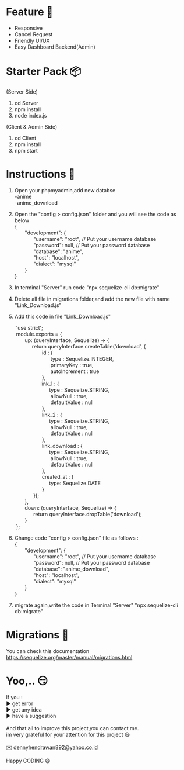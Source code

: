 # Feature :eyes:
<ul>
	<li>Responsive</li>
	<li>Cancel Request</li>
	<li>Friendly UI/UX</li>
	<li>Easy Dashboard Backend(Admin)</li>
</ul>

# Starter Pack :package:

(Server Side)
  1. cd Server
  2. npm install
  3. node index.js
  
 (Client & Admin Side)
  1. cd Client
  2. npm install
  3. npm start
  
# Instructions :notebook:
  1. Open your phpmyadmin,add new databse <br/> -anime <br/> -anime_download
	  
  2. Open the "config > config.json" folder and you will see the code as below <br/>
    { <br/>
    &nbsp;&nbsp;&nbsp;&nbsp;&nbsp;&nbsp; "development": { <br/>
    &nbsp;&nbsp;&nbsp;&nbsp;&nbsp;&nbsp;&nbsp;&nbsp;&nbsp;&nbsp;&nbsp;&nbsp; "username": "root", // Put your username database <br/>
    &nbsp;&nbsp;&nbsp;&nbsp;&nbsp;&nbsp;&nbsp;&nbsp;&nbsp;&nbsp;&nbsp;&nbsp; "password": null, // Put your password database <br/> 
    &nbsp;&nbsp;&nbsp;&nbsp;&nbsp;&nbsp;&nbsp;&nbsp;&nbsp;&nbsp;&nbsp;&nbsp; "database": "anime", <br/>
    &nbsp;&nbsp;&nbsp;&nbsp;&nbsp;&nbsp;&nbsp;&nbsp;&nbsp;&nbsp;&nbsp;&nbsp; "host": "localhost", <br/>
    &nbsp;&nbsp;&nbsp;&nbsp;&nbsp;&nbsp;&nbsp;&nbsp;&nbsp;&nbsp;&nbsp;&nbsp; "dialect": "mysql" <br/>
    &nbsp;&nbsp;&nbsp;&nbsp;&nbsp;&nbsp; } <br/>
    }
  3. In terminal "Server" run code "npx sequelize-cli db:migrate"
  
  4. Delete all file in migrations folder,and add the new file with name "Link_Download.js"
  	  
  5. Add this code in file "Link_Download.js" <br/>
  
&nbsp;&nbsp;&nbsp;&nbsp;&nbsp;&nbsp; 'use strict';<br/>
&nbsp;&nbsp;&nbsp;&nbsp;&nbsp;&nbsp; module.exports = { <br/>
&nbsp;&nbsp;&nbsp;&nbsp;&nbsp;&nbsp;&nbsp;&nbsp;&nbsp;&nbsp;&nbsp;&nbsp; up: (queryInterface, Sequelize) => { <br/>
&nbsp;&nbsp;&nbsp;&nbsp;&nbsp;&nbsp;&nbsp;&nbsp;&nbsp;&nbsp;&nbsp;&nbsp;&nbsp;&nbsp;&nbsp;&nbsp;&nbsp;&nbsp;return queryInterface.createTable('download', { <br/>
&nbsp;&nbsp;&nbsp;&nbsp;&nbsp;&nbsp;&nbsp;&nbsp;&nbsp;&nbsp;&nbsp;&nbsp;&nbsp;&nbsp;&nbsp;&nbsp;&nbsp;&nbsp;&nbsp;&nbsp;&nbsp;&nbsp;&nbsp;&nbsp;  id : { <br/>
&nbsp;&nbsp;&nbsp;&nbsp;&nbsp;&nbsp;&nbsp;&nbsp;&nbsp;&nbsp;&nbsp;&nbsp;&nbsp;&nbsp;&nbsp;&nbsp;&nbsp;&nbsp;&nbsp;&nbsp;&nbsp;&nbsp;&nbsp;&nbsp;&nbsp;&nbsp;&nbsp;&nbsp;&nbsp;&nbsp; type : Sequelize.INTEGER,<br/>
&nbsp;&nbsp;&nbsp;&nbsp;&nbsp;&nbsp;&nbsp;&nbsp;&nbsp;&nbsp;&nbsp;&nbsp;&nbsp;&nbsp;&nbsp;&nbsp;&nbsp;&nbsp;&nbsp;&nbsp;&nbsp;&nbsp;&nbsp;&nbsp;&nbsp;&nbsp;&nbsp;&nbsp;&nbsp;&nbsp; primaryKey : true,<br/>
&nbsp;&nbsp;&nbsp;&nbsp;&nbsp;&nbsp;&nbsp;&nbsp;&nbsp;&nbsp;&nbsp;&nbsp;&nbsp;&nbsp;&nbsp;&nbsp;&nbsp;&nbsp;&nbsp;&nbsp;&nbsp;&nbsp;&nbsp;&nbsp;&nbsp;&nbsp;&nbsp;&nbsp;&nbsp;&nbsp; autoIncrement : true<br/>
&nbsp;&nbsp;&nbsp;&nbsp;&nbsp;&nbsp;&nbsp;&nbsp;&nbsp;&nbsp;&nbsp;&nbsp;&nbsp;&nbsp;&nbsp;&nbsp;&nbsp;&nbsp;&nbsp;&nbsp;&nbsp;&nbsp;&nbsp;&nbsp; },<br/>
&nbsp;&nbsp;&nbsp;&nbsp;&nbsp;&nbsp;&nbsp;&nbsp;&nbsp;&nbsp;&nbsp;&nbsp;&nbsp;&nbsp;&nbsp;&nbsp;&nbsp;&nbsp;&nbsp;&nbsp;&nbsp;&nbsp;&nbsp; link_1 : {<br/>
&nbsp;&nbsp;&nbsp;&nbsp;&nbsp;&nbsp;&nbsp;&nbsp;&nbsp;&nbsp;&nbsp;&nbsp;&nbsp;&nbsp;&nbsp;&nbsp;&nbsp;&nbsp;&nbsp;&nbsp;&nbsp;&nbsp;&nbsp;&nbsp;&nbsp;&nbsp;&nbsp;&nbsp;&nbsp;&nbsp;type : Sequelize.STRING, <br/>
&nbsp;&nbsp;&nbsp;&nbsp;&nbsp;&nbsp;&nbsp;&nbsp;&nbsp;&nbsp;&nbsp;&nbsp;&nbsp;&nbsp;&nbsp;&nbsp;&nbsp;&nbsp;&nbsp;&nbsp;&nbsp;&nbsp;&nbsp;&nbsp;&nbsp;&nbsp;&nbsp;&nbsp;&nbsp;&nbsp; allowNull : true,<br/>
&nbsp;&nbsp;&nbsp;&nbsp;&nbsp;&nbsp;&nbsp;&nbsp;&nbsp;&nbsp;&nbsp;&nbsp;&nbsp;&nbsp;&nbsp;&nbsp;&nbsp;&nbsp;&nbsp;&nbsp;&nbsp;&nbsp;&nbsp;&nbsp;&nbsp;&nbsp;&nbsp;&nbsp;&nbsp;&nbsp; defaultValue : null<br/>
&nbsp;&nbsp;&nbsp;&nbsp;&nbsp;&nbsp;&nbsp;&nbsp;&nbsp;&nbsp;&nbsp;&nbsp;&nbsp;&nbsp;&nbsp;&nbsp;&nbsp;&nbsp;&nbsp;&nbsp;&nbsp;&nbsp;&nbsp;&nbsp; }, <br/>
&nbsp;&nbsp;&nbsp;&nbsp;&nbsp;&nbsp;&nbsp;&nbsp;&nbsp;&nbsp;&nbsp;&nbsp;&nbsp;&nbsp;&nbsp;&nbsp;&nbsp;&nbsp;&nbsp;&nbsp;&nbsp;&nbsp;&nbsp;&nbsp; link_2 : { <br/>
&nbsp;&nbsp;&nbsp;&nbsp;&nbsp;&nbsp;&nbsp;&nbsp;&nbsp;&nbsp;&nbsp;&nbsp;&nbsp;&nbsp;&nbsp;&nbsp;&nbsp;&nbsp;&nbsp;&nbsp;&nbsp;&nbsp;&nbsp;&nbsp;&nbsp;&nbsp;&nbsp;&nbsp;&nbsp;&nbsp;type : Sequelize.STRING, <br/>
&nbsp;&nbsp;&nbsp;&nbsp;&nbsp;&nbsp;&nbsp;&nbsp;&nbsp;&nbsp;&nbsp;&nbsp;&nbsp;&nbsp;&nbsp;&nbsp;&nbsp;&nbsp;&nbsp;&nbsp;&nbsp;&nbsp;&nbsp;&nbsp;&nbsp;&nbsp;&nbsp;&nbsp;&nbsp;&nbsp; allowNull : true,<br/>
&nbsp;&nbsp;&nbsp;&nbsp;&nbsp;&nbsp;&nbsp;&nbsp;&nbsp;&nbsp;&nbsp;&nbsp;&nbsp;&nbsp;&nbsp;&nbsp;&nbsp;&nbsp;&nbsp;&nbsp;&nbsp;&nbsp;&nbsp;&nbsp;&nbsp;&nbsp;&nbsp;&nbsp;&nbsp;&nbsp; defaultValue : null<br/>
&nbsp;&nbsp;&nbsp;&nbsp;&nbsp;&nbsp;&nbsp;&nbsp;&nbsp;&nbsp;&nbsp;&nbsp;&nbsp;&nbsp;&nbsp;&nbsp;&nbsp;&nbsp;&nbsp;&nbsp;&nbsp;&nbsp;&nbsp;&nbsp; },<br/>
&nbsp;&nbsp;&nbsp;&nbsp;&nbsp;&nbsp;&nbsp;&nbsp;&nbsp;&nbsp;&nbsp;&nbsp;&nbsp;&nbsp;&nbsp;&nbsp;&nbsp;&nbsp;&nbsp;&nbsp;&nbsp;&nbsp;&nbsp;&nbsp; link_download : { <br/>
&nbsp;&nbsp;&nbsp;&nbsp;&nbsp;&nbsp;&nbsp;&nbsp;&nbsp;&nbsp;&nbsp;&nbsp;&nbsp;&nbsp;&nbsp;&nbsp;&nbsp;&nbsp;&nbsp;&nbsp;&nbsp;&nbsp;&nbsp;&nbsp;&nbsp;&nbsp;&nbsp;&nbsp;&nbsp;&nbsp;type : Sequelize.STRING, <br/>
&nbsp;&nbsp;&nbsp;&nbsp;&nbsp;&nbsp;&nbsp;&nbsp;&nbsp;&nbsp;&nbsp;&nbsp;&nbsp;&nbsp;&nbsp;&nbsp;&nbsp;&nbsp;&nbsp;&nbsp;&nbsp;&nbsp;&nbsp;&nbsp;&nbsp;&nbsp;&nbsp;&nbsp;&nbsp;&nbsp; allowNull : true,<br/>
&nbsp;&nbsp;&nbsp;&nbsp;&nbsp;&nbsp;&nbsp;&nbsp;&nbsp;&nbsp;&nbsp;&nbsp;&nbsp;&nbsp;&nbsp;&nbsp;&nbsp;&nbsp;&nbsp;&nbsp;&nbsp;&nbsp;&nbsp;&nbsp;&nbsp;&nbsp;&nbsp;&nbsp;&nbsp;&nbsp; defaultValue : null<br/>
&nbsp;&nbsp;&nbsp;&nbsp;&nbsp;&nbsp;&nbsp;&nbsp;&nbsp;&nbsp;&nbsp;&nbsp;&nbsp;&nbsp;&nbsp;&nbsp;&nbsp;&nbsp;&nbsp;&nbsp;&nbsp;&nbsp;&nbsp;&nbsp; },<br/>
&nbsp;&nbsp;&nbsp;&nbsp;&nbsp;&nbsp;&nbsp;&nbsp;&nbsp;&nbsp;&nbsp;&nbsp;&nbsp;&nbsp;&nbsp;&nbsp;&nbsp;&nbsp;&nbsp;&nbsp;&nbsp;&nbsp;&nbsp;&nbsp; created_at : { <br/>
&nbsp;&nbsp;&nbsp;&nbsp;&nbsp;&nbsp;&nbsp;&nbsp;&nbsp;&nbsp;&nbsp;&nbsp;&nbsp;&nbsp;&nbsp;&nbsp;&nbsp;&nbsp;&nbsp;&nbsp;&nbsp;&nbsp;&nbsp;&nbsp;&nbsp;&nbsp;&nbsp;&nbsp;&nbsp;&nbsp;type: Sequelize.DATE <br/>
&nbsp;&nbsp;&nbsp;&nbsp;&nbsp;&nbsp;&nbsp;&nbsp;&nbsp;&nbsp;&nbsp;&nbsp;&nbsp;&nbsp;&nbsp;&nbsp;&nbsp;&nbsp;&nbsp;&nbsp;&nbsp;&nbsp;&nbsp;&nbsp; }<br/>
&nbsp;&nbsp;&nbsp;&nbsp;&nbsp;&nbsp;&nbsp;&nbsp;&nbsp;&nbsp;&nbsp;&nbsp;&nbsp;&nbsp;&nbsp;&nbsp;&nbsp;&nbsp; });<br/>
&nbsp;&nbsp;&nbsp;&nbsp;&nbsp;&nbsp;&nbsp;&nbsp;&nbsp;&nbsp;&nbsp;&nbsp; },<br/>
&nbsp;&nbsp;&nbsp;&nbsp;&nbsp;&nbsp;&nbsp;&nbsp;&nbsp;&nbsp;&nbsp;&nbsp; down: (queryInterface, Sequelize) => { <br/>
&nbsp;&nbsp;&nbsp;&nbsp;&nbsp;&nbsp;&nbsp;&nbsp;&nbsp;&nbsp;&nbsp;&nbsp;&nbsp;&nbsp;&nbsp;&nbsp;&nbsp;&nbsp; return queryInterface.dropTable('download'); <br/>
&nbsp;&nbsp;&nbsp;&nbsp;&nbsp;&nbsp;&nbsp;&nbsp;&nbsp;&nbsp;&nbsp;&nbsp; }<br/>
&nbsp;&nbsp;&nbsp;&nbsp;&nbsp;&nbsp; };
    
  6. Change code "config > config.json" file as follows : <br/>
    { <br/>
      &nbsp;&nbsp;&nbsp;&nbsp;&nbsp;&nbsp; "development": { <br/>
      &nbsp;&nbsp;&nbsp;&nbsp;&nbsp;&nbsp;&nbsp;&nbsp;&nbsp;&nbsp;&nbsp;&nbsp; "username": "root", // Put your username database <br/> 
      &nbsp;&nbsp;&nbsp;&nbsp;&nbsp;&nbsp;&nbsp;&nbsp;&nbsp;&nbsp;&nbsp;&nbsp; "password": null, // Put your password database <br/>
      &nbsp;&nbsp;&nbsp;&nbsp;&nbsp;&nbsp;&nbsp;&nbsp;&nbsp;&nbsp;&nbsp;&nbsp; "database": "anime_download", <br/>
      &nbsp;&nbsp;&nbsp;&nbsp;&nbsp;&nbsp;&nbsp;&nbsp;&nbsp;&nbsp;&nbsp;&nbsp; "host": "localhost", <br/>
      &nbsp;&nbsp;&nbsp;&nbsp;&nbsp;&nbsp;&nbsp;&nbsp;&nbsp;&nbsp;&nbsp;&nbsp; "dialect": "mysql" <br/>
      &nbsp;&nbsp;&nbsp;&nbsp;&nbsp;&nbsp; } <br/>
    }

  8. migrate again,write the code in Terminal "Server" "npx sequelize-cli db:migrate"

# Migrations :book:
You can check this documentation
https://sequelize.org/master/manual/migrations.html

  # Yoo,.. :smirk:
  If you : <br/>
  :arrow_forward: get error <br/>
  :arrow_forward: get any idea <br/>
  :arrow_forward: have a suggestion <br/>
  <br/>
  And that all to improve this project,you can contact me. <br/>
  im very grateful for your attention for this project :smiley: <br/>
  <br/>
  :envelope: dennyhendrawan892@yahoo.co.id <br/>
  
 Happy CODING :smile:

